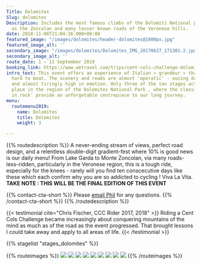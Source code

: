 ```yaml
---
Title: Dolomites
Slug: dolomites
Description: Includes the most famous climbs of the Dolomiti National park, as well
  as the Zoncolan and many lesser known roads of the Veronese hills.
date: 2018-11-06T21:04:16.000+00:00
featured_image: "/images/dolomites/header-dolomites@1600px.jpg"
featured_image_alt: ''
secondary_image: "/images/dolomites/Dolomites_IMG_20170627_171301-2.jpg"
secondary_image_alt: ''
route_date: 1 – 11 September 2019
booking_link: https://www.wetravel.com/trips/cent-cols-challenge-dolomites-philip-deeker-san-pellegrino-terme-05563312
intro_text: This event offers an experience of Italian « grandeur » that might be
  hard to beat. The scenery and roads are almost ‘operatic’ - oozing drama, romance,
  and almost tiringly high in emotion. Only three of the ten stages actually take
  place in the region of the Dolomites National Park , where the classic, iconic ‘monuments
  in rock’ provide an unforgetable centrepiece to our long journey.
menu:
  routemenu2019:
    name: Dolomites
    title: Dolomites
    weight: 3

---
```

{{% routedescription %}}
A never-ending stream of views, perfect road design, and a relentless double-digit gradient-fest where 10% is good news is our daily menu! From Lake Garda to Monte Zoncolan, via many roads-less-ridden, particularly in the Veronese region, this is a tough ride, especially for the knees - rarely will you find ten conscecutive days like these which each confirm why you are so addicted to cycling ! Viva La Vita.
**TAKE NOTE : THIS WILL BE THE FINAL EDITION OF THIS EVENT**

{{% contact-cta-short %}}
Please <a class="white dim" href="mailto:mailto:info@centcolschallenge.com">email Phil</a> for any questions.
{{% /contact-cta-short %}}
{{% /routedescription %}}

{{< testimonial cite="Chris Fischer, CCC Rider 2017, 2018" >}}
Riding a Cent Cols Challenge became increasingly about conquering mountains of the mind as much as of the road as the event progressed. That brought lessons I could take away and apply to all areas of life.
{{< /testimonial >}}

{{% stagelist "stages_dolomites" %}}

{{% routeimages %}}
![](/images/dolomites/DOLst1.jpg)
![](/images/dolomites/DOLst2.jpg)
![](/images/dolomites/DOLst4.jpg)
![](/images/dolomites/DOLst5.jpg)
![](/images/dolomites/DOLst6.jpg)
![](/images/dolomites/DOLst7.jpg)
![](/images/dolomites/DOLst8.jpg)
![](/images/dolomites/DOLst9.jpg)
![](/images/dolomites/DOLst10.jpg)
{{% /routeimages %}}
